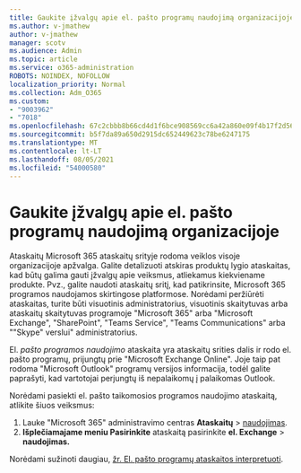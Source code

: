 ```yaml
---
title: Gaukite įžvalgų apie el. pašto programų naudojimą organizacijoje
ms.author: v-jmathew
author: v-jmathew
manager: scotv
ms.audience: Admin
ms.topic: article
ms.service: o365-administration
ROBOTS: NOINDEX, NOFOLLOW
localization_priority: Normal
ms.collection: Adm_O365
ms.custom:
- "9003962"
- "7018"
ms.openlocfilehash: 67c2cbbb8b66cd4d1f6bce908569cc6a42a860e09f4b17f2d564aba724d0fc41
ms.sourcegitcommit: b5f7da89a650d2915dc652449623c78be6247175
ms.translationtype: MT
ms.contentlocale: lt-LT
ms.lasthandoff: 08/05/2021
ms.locfileid: "54000580"
---
```

# <a name="gain-insight-into-the-use-of-email-apps-in-your-organization"></a>Gaukite įžvalgų apie el. pašto programų naudojimą organizacijoje

Ataskaitų Microsoft 365 ataskaitų srityje rodoma veiklos visoje organizacijoje apžvalga. Galite detalizuoti atskiras produktų lygio ataskaitas, kad būtų galima gauti įžvalgų apie veiksmus, atliekamus kiekviename produkte. Pvz., galite naudoti ataskaitų sritį, kad patikrinsite, Microsoft 365 programos naudojamos skirtingose platformose. Norėdami peržiūrėti ataskaitas, turite būti visuotinis administratorius, visuotinis skaitytuvas arba ataskaitų skaitytuvas programoje "Microsoft 365" arba "Microsoft Exchange", "SharePoint", "Teams Service", "Teams Communications" arba ""Skype" verslui" administratorius.

El. *pašto programos naudojimo* ataskaita yra ataskaitų srities dalis ir rodo el. pašto programų, prijungtų prie "Microsoft Exchange Online". Joje taip pat rodoma "Microsoft Outlook" programų versijos informacija, todėl galite paprašyti, kad vartotojai perjungtų iš nepalaikomų į palaikomas Outlook.

Norėdami pasiekti el. pašto taikomosios programos naudojimo ataskaitą, atlikite šiuos veiksmus:

1. Lauke "Microsoft 365" administravimo centras **Ataskaitų**  >  [naudojimas](https://go.microsoft.com/fwlink/?linkid=2140342).
2. **Išplečiamajame meniu Pasirinkite** ataskaitą pasirinkite **el. Exchange**  >  **naudojimas.**

Norėdami sužinoti daugiau, [žr. El. pašto programų ataskaitos interpretuoti](https://go.microsoft.com/fwlink/?linkid=2140508).
